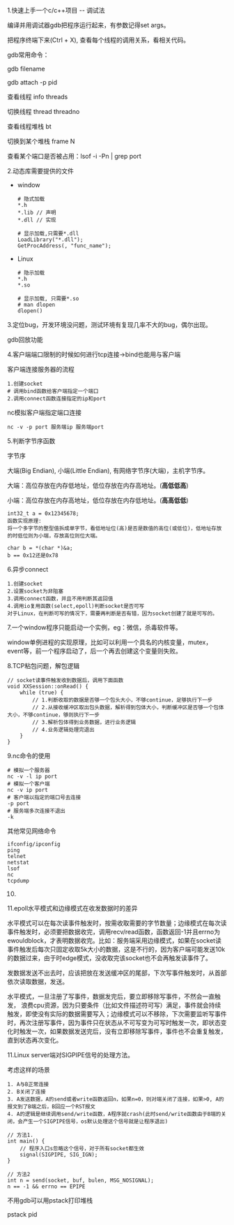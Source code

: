 1.快速上手一个c/c++项目 -- 调试法

编译并用调试器gdb把程序运行起来，有参数记得set args。

把程序终端下来(Ctrl + X), 查看每个线程的调用关系，看相关代码。

gdb常用命令：

gdb filename

gdb attach -p pid

查看线程 info threads

切换线程 thread threadno

查看线程堆栈 bt

切换到某个堆栈 frame N 

查看某个端口是否被占用：lsof -i -Pn | grep port

2.动态库需要提供的文件

- window

  ```
  # 隐式加载
  *.h
  *.lib // 声明
  *.dll // 实现
  
  # 显示加载,只需要*.dll 
  LoadLibrary("*.dll");
  GetProcAddress(, "func_name");
  
  ```

- Linux

  ```
  # 隐示加载
  *.h
  *.so
  
  # 显示加载, 只需要*.so
  # man dlopen
  dlopen()
  ```

3.定位bug，开发环境没问题，测试环境有复现几率不大的bug，偶尔出现。

gdb回放功能

4.客户端端口限制的时候如何进行tcp连接->bind也能用与客户端

客户端连接服务器的流程

```
1.创建socket
# 调用bind函数给客户端指定一个端口
2.调用connect函数连接指定的ip和port
```

nc模拟客户端指定端口连接 

```
nc -v -p port 服务端ip 服务端port
```

5.判断字节序函数

字节序

大端(Big Endian), 小端(Little Endian), 有网络字节序(大端)，主机字节序。

大端：高位存放在内存低地址，低位存放在内存高地址。(**高低低高**)

小端：高位存放在内存高地址，低位存放在内存低地址。(**高高低低**)

```
int32_t a = 0x12345678;
函数实现原理:
将一个多字节的整型值拆成单字节，看低地址位(高)是否是数值的高位(或低位)，低地址存放的时低位则为小端，存放高位则位大端。

char b = *(char *)&a;
b == 0x12还是0x78
```

6.异步connect

```
1.创建socket
2.设置socket为非阻塞
3.调用connect函数，并且不用判断其返回值
4.调用io复用函数(select,epoll)判断socket是否可写
对于Linux，在判断可写的情况下，需要再判断是否有错，因为socket创建了就是可写的。
```

7.一个window程序只能启动一个实例，eg：微信，杀毒软件等。

window单例进程的实现原理，比如可以利用一个具名的内核变量，mutex，event等，前一个程序启动了，后一个再去创建这个变量则失败。

8.TCP粘包问题，解包逻辑

```
// socket读事件触发收到数据后，调用下面函数
void XXSession::onRead() {
	while (true) {
		// 1.判断收取的数据是否够一个包头大小，不够continue，足够执行下一步
		// 2.从接收缓冲区取出包头数据，解析得到包体大小，判断缓冲区是否够一个包体大小，不够continue，够则执行下一步
		// 3.解析包体得到业务数据，进行业务逻辑
		// 4.业务逻辑处理完退出
	}
}
```

9.nc命令的使用

```
# 模拟一个服务器
nc -v -l ip port
# 模拟一个客户端
nc -v ip port
# 客户端以指定的端口号去连接
-p port
# 服务端多次连接不退出
-k 
```

其他常见网络命令

```
ifconfig/ipconfig
ping
telnet
netstat
lsof
nc
tcpdump
```

10.

11.epoll水平模式和边缘模式在收发数据时的差异

水平模式可以在每次读事件触发时，按需收取需要的字节数量；边缘模式在每次读事件触发时，必须要把数据收完，调用recv/read函数，函数返回-1并且errno为ewouldblock，才表明数据收完。比如：服务端采用边缘模式，如果在socket读事件触发后每次只固定收取5k大小的数据，这是不行的，因为客户端可能发送10k的数据过来，由于时edge模式，没收取完该socket也不会再触发读事件了。

发数据发送不出去时，应该把放在发送缓冲区的尾部，下次写事件触发时，从首部依次读取数据，发送。

水平模式，一旦注册了写事件，数据发完后，要立即移除写事件，不然会一直触发， 浪费cpu资源，因为只要条件（比如文件描述符可写）满足，事件就会持续触发，即使没有实际的数据需要写入；边缘模式可以不移除，下次需要监听写事件时，再次注册写事件，因为事件只在状态从不可写变为可写时触发一次，即状态变化时触发一次，如果数据发送完后，没有立即移除写事件，事件也不会重复触发，直到状态再次变化。

11.Linux server端对SIGPIPE信号的处理方法。

考虑这样的场景

```
1. A与B正常连接
2. B关闭了连接
3. A发送数据，A的send或者write函数返回n，如果n=0，则对端关闭了连接，如果>0, A的报文到了B端之后，B回应一个RST报文
4. A的逻辑是继续调用send/write函数，A程序就crash(此时send/write函数由于B端的关闭，会产生一个SIGPIPE信号，os默认处理这个信号就是让程序退出)
```

```
// 方法1.
int main() {
	// 程序入口s忽略这个信号，对于所有socket都生效
	signal(SIGPIPE, SIG_IGN);
}

// 方法2
int n = send(socket, buf, bulen, MSG_NOSIGNAL);
n == -1 && errno == EPIPE
```

不用gdb可以用pstack打印堆栈

pstack pid